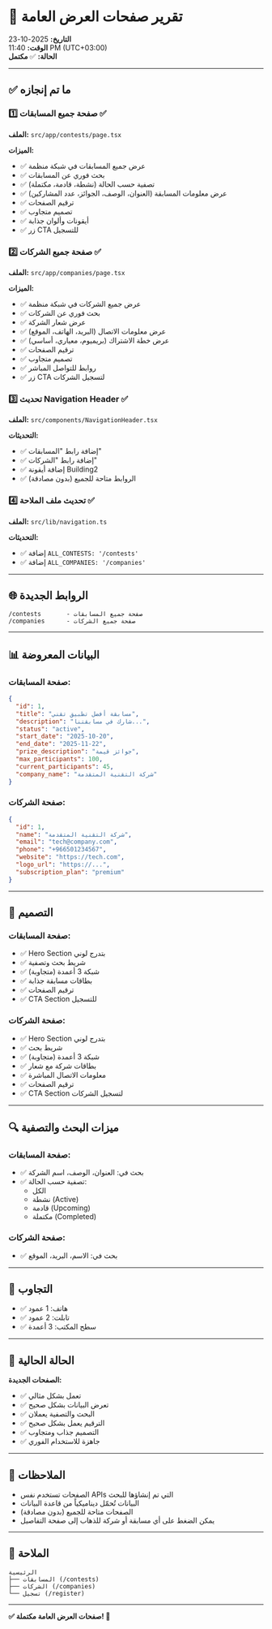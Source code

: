 # 📄 تقرير صفحات العرض العامة

**التاريخ:** 2025-10-23  
**الوقت:** 11:40 PM (UTC+03:00)  
**الحالة:** ✅ **مكتمل**

---

## ✅ ما تم إنجازه

### 1️⃣ صفحة جميع المسابقات ✅

**الملف:** `src/app/contests/page.tsx`

**الميزات:**
- ✅ عرض جميع المسابقات في شبكة منظمة
- ✅ بحث فوري عن المسابقات
- ✅ تصفية حسب الحالة (نشطة، قادمة، مكتملة)
- ✅ عرض معلومات المسابقة (العنوان، الوصف، الجوائز، عدد المشاركين)
- ✅ ترقيم الصفحات
- ✅ تصميم متجاوب
- ✅ أيقونات وألوان جذابة
- ✅ زر CTA للتسجيل

### 2️⃣ صفحة جميع الشركات ✅

**الملف:** `src/app/companies/page.tsx`

**الميزات:**
- ✅ عرض جميع الشركات في شبكة منظمة
- ✅ بحث فوري عن الشركات
- ✅ عرض شعار الشركة
- ✅ عرض معلومات الاتصال (البريد، الهاتف، الموقع)
- ✅ عرض خطة الاشتراك (بريميوم، معياري، أساسي)
- ✅ ترقيم الصفحات
- ✅ تصميم متجاوب
- ✅ روابط للتواصل المباشر
- ✅ زر CTA لتسجيل الشركات

### 3️⃣ تحديث Navigation Header ✅

**الملف:** `src/components/NavigationHeader.tsx`

**التحديثات:**
- ✅ إضافة رابط "المسابقات"
- ✅ إضافة رابط "الشركات"
- ✅ إضافة أيقونة Building2
- ✅ الروابط متاحة للجميع (بدون مصادقة)

### 4️⃣ تحديث ملف الملاحة ✅

**الملف:** `src/lib/navigation.ts`

**التحديثات:**
- ✅ إضافة `ALL_CONTESTS: '/contests'`
- ✅ إضافة `ALL_COMPANIES: '/companies'`

---

## 🌐 الروابط الجديدة

```
/contests       - صفحة جميع المسابقات
/companies      - صفحة جميع الشركات
```

---

## 📊 البيانات المعروضة

### صفحة المسابقات:

```json
{
  "id": 1,
  "title": "مسابقة أفضل تطبيق تقني",
  "description": "شارك في مسابقتنا...",
  "status": "active",
  "start_date": "2025-10-20",
  "end_date": "2025-11-22",
  "prize_description": "جوائز قيمة",
  "max_participants": 100,
  "current_participants": 45,
  "company_name": "شركة التقنية المتقدمة"
}
```

### صفحة الشركات:

```json
{
  "id": 1,
  "name": "شركة التقنية المتقدمة",
  "email": "tech@company.com",
  "phone": "+966501234567",
  "website": "https://tech.com",
  "logo_url": "https://...",
  "subscription_plan": "premium"
}
```

---

## 🎨 التصميم

### صفحة المسابقات:
- ✅ Hero Section بتدرج لوني
- ✅ شريط بحث وتصفية
- ✅ شبكة 3 أعمدة (متجاوبة)
- ✅ بطاقات مسابقة جذابة
- ✅ ترقيم الصفحات
- ✅ CTA Section للتسجيل

### صفحة الشركات:
- ✅ Hero Section بتدرج لوني
- ✅ شريط بحث
- ✅ شبكة 3 أعمدة (متجاوبة)
- ✅ بطاقات شركة مع شعار
- ✅ معلومات الاتصال المباشرة
- ✅ ترقيم الصفحات
- ✅ CTA Section لتسجيل الشركات

---

## 🔍 ميزات البحث والتصفية

### صفحة المسابقات:
- ✅ بحث في: العنوان، الوصف، اسم الشركة
- ✅ تصفية حسب الحالة:
  - الكل
  - نشطة (Active)
  - قادمة (Upcoming)
  - مكتملة (Completed)

### صفحة الشركات:
- ✅ بحث في: الاسم، البريد، الموقع

---

## 📱 التجاوب

- ✅ هاتف: 1 عمود
- ✅ تابلت: 2 عمود
- ✅ سطح المكتب: 3 أعمدة

---

## 🚀 الحالة الحالية

**الصفحات الجديدة:**
- ✅ تعمل بشكل مثالي
- ✅ تعرض البيانات بشكل صحيح
- ✅ البحث والتصفية يعملان
- ✅ الترقيم يعمل بشكل صحيح
- ✅ التصميم جذاب ومتجاوب
- ✅ جاهزة للاستخدام الفوري

---

## 📝 الملاحظات

- الصفحات تستخدم نفس APIs التي تم إنشاؤها للبحث
- البيانات تُحمّل ديناميكياً من قاعدة البيانات
- الصفحات متاحة للجميع (بدون مصادقة)
- يمكن الضغط على أي مسابقة أو شركة للذهاب إلى صفحة التفاصيل

---

## 🔗 الملاحة

```
الرئيسية
├── المسابقات (/contests)
├── الشركات (/companies)
└── تسجيل (/register)
```

---

**✅ صفحات العرض العامة مكتملة! 🚀**
